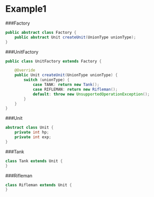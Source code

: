 # Example1 

###Factory
```java
public abstract class Factory {
    public abstract Unit createUnit(UnionType unionType);     
}    
```

###UnitFactory
```java
public class UnitFactory extends Factory {

    @Override
    public Unit createUnit(UnionType unionType) {
        switch (unionType) {
            case TANK: return new Tank();
            case RIFLEMAN: return new Rifleman(); 
            default: throw new UnsupportedOperationException(); 
        }
    }     
}    
```

###Unit
```java
abstract class Unit {
    private int hp;
    private int exp;
}    
```

###Tank
```java
class Tank extends Unit {
}    
```

###Rifleman
```java
class Rifleman extends Unit {
}    
```